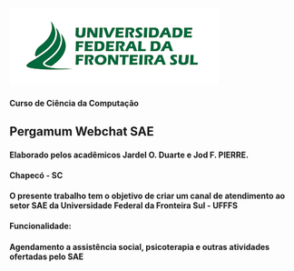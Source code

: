![Imagem brasão UFFS](public/img/uffs.png)

#### Curso de Ciência da Computação ####

## Pergamum Webchat SAE ##

#### Elaborado pelos acadêmicos Jardel O. Duarte e Jod F. PIERRE. ####  

#### Chapecó - SC ####


**O presente trabalho tem o objetivo de criar um canal de atendimento ao
setor SAE da Universidade Federal da Fronteira Sul - UFFFS**

#### Funcionalidade: ####
#### Agendamento a assistência social, psicoterapia e outras atividades ofertadas pelo SAE ####
